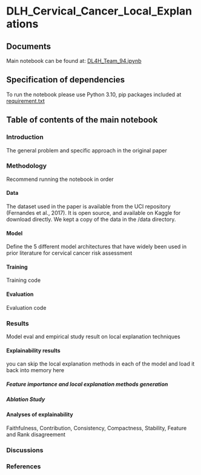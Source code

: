 # DLH_Cervical_Cancer_Local_Explanations

## Documents
Main notebook can be found at: [DL4H_Team_94.ipynb](https://github.com/QinxiW/DLH_Cervical_Cancer_Local_Explanations/blob/main/%5BProj_Final_Report%5D_DL4H_Team_94.ipynb)

## Specification of dependencies
To run the notebook please use Python 3.10, pip packages included at [requirement.txt](https://github.com/QinxiW/DLH_Cervical_Cancer_Local_Explanations/blob/main/requirements.txt)

## Table of contents of the main notebook
### Introduction
The general problem and specific approach in the original paper
### Methodology
Recommend running the notebook in order
#### Data
The dataset used in the paper is available from the UCI repository (Fernandes et al., 2017). It is open source, and available on Kaggle for download directly. We kept a copy of the data in the /data directory.
#### Model
Define the 5 different model architectures that have widely been used in prior literature for cervical cancer risk assessment
#### Training
Training code
#### Evaluation
Evaluation code
### Results
Model eval and empirical study result on local explanation techniques
#### Explainability results
you can skip the local explanation methods in each of the model and load it back into memory here
##### Feature importance and local explanation methods generation
##### Ablation Study
#### Analyses of explainability
Faithfulness, Contribution, Consistency, Compactness, Stability, Feature and Rank disagreement
### Discussions
### References 